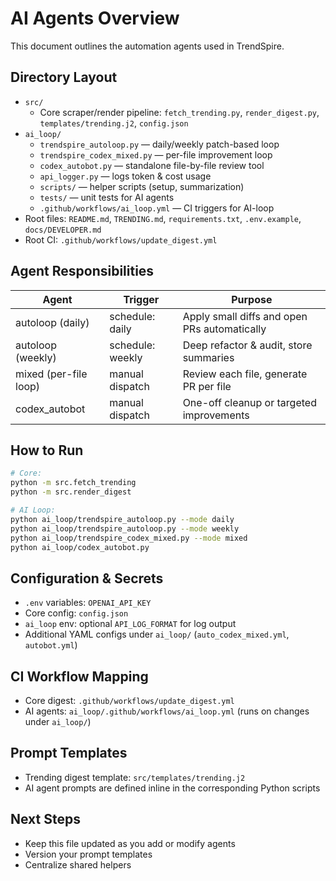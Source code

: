 # AI Agents Overview
This document outlines the automation agents used in TrendSpire.

## Directory Layout
- `src/`
  - Core scraper/render pipeline: `fetch_trending.py`, `render_digest.py`, `templates/trending.j2`, `config.json`
- `ai_loop/`
  - `trendspire_autoloop.py` — daily/weekly patch-based loop
  - `trendspire_codex_mixed.py` — per-file improvement loop
  - `codex_autobot.py` — standalone file-by-file review tool
  - `api_logger.py` — logs token & cost usage
  - `scripts/` — helper scripts (setup, summarization)
  - `tests/` — unit tests for AI agents
  - `.github/workflows/ai_loop.yml` — CI triggers for AI-loop
- Root files:
  `README.md`, `TRENDING.md`, `requirements.txt`, `.env.example`, `docs/DEVELOPER.md`
- Root CI:
  `.github/workflows/update_digest.yml`

## Agent Responsibilities
| Agent | Trigger | Purpose |
|-------|---------|---------|
| autoloop (daily) | schedule: daily | Apply small diffs and open PRs automatically |
| autoloop (weekly) | schedule: weekly | Deep refactor & audit, store summaries |
| mixed (per-file loop) | manual dispatch | Review each file, generate PR per file |
| codex_autobot | manual dispatch | One-off cleanup or targeted improvements |

## How to Run
```bash
# Core:
python -m src.fetch_trending
python -m src.render_digest

# AI Loop:
python ai_loop/trendspire_autoloop.py --mode daily
python ai_loop/trendspire_autoloop.py --mode weekly
python ai_loop/trendspire_codex_mixed.py --mode mixed
python ai_loop/codex_autobot.py
```

## Configuration & Secrets
- `.env` variables: `OPENAI_API_KEY`
- Core config: `config.json`
- `ai_loop` env: optional `API_LOG_FORMAT` for log output
- Additional YAML configs under `ai_loop/` (`auto_codex_mixed.yml`, `autobot.yml`)

## CI Workflow Mapping
- Core digest: `.github/workflows/update_digest.yml`
- AI agents: `ai_loop/.github/workflows/ai_loop.yml` (runs on changes under `ai_loop/`)

## Prompt Templates
- Trending digest template: `src/templates/trending.j2`
- AI agent prompts are defined inline in the corresponding Python scripts

## Next Steps
- Keep this file updated as you add or modify agents
- Version your prompt templates
- Centralize shared helpers
